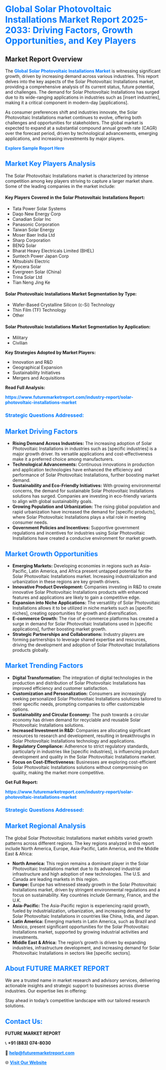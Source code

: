 <h1 style="color: #007BFF;">Global Solar Photovoltaic Installations Market Report 2025-2033: Driving Factors, Growth Opportunities, and Key Players</h1>

<section id="overview">
<h2>Market Report Overview</h2>
<p>The <a href="https://www.futuremarketreport.com/industry-report/solar-photovoltaic-installations-market" style="color: #007BFF; text-decoration: none;"><strong>Global Solar Photovoltaic Installations Market</strong></a> is witnessing significant growth, driven by increasing demand across various industries. This report delves into the key aspects of the Solar Photovoltaic Installations market, providing a comprehensive analysis of its current status, future potential, and challenges. The demand for Solar Photovoltaic Installations has surged due to its wide-ranging applications in industries such as [insert industries], making it a critical component in modern-day [applications].</p>
<p>As consumer preferences shift and industries innovate, the Solar Photovoltaic Installations market continues to evolve, offering both challenges and opportunities for stakeholders. The global market is expected to expand at a substantial compound annual growth rate (CAGR) over the forecast period, driven by technological advancements, emerging applications, and increasing investments by major players.</p>
</section>

<section id="overview">
<p><a href="https://www.futuremarketreport.com/request-sample/reportId=102566" style="color: #007BFF; text-decoration: none;"><strong>Explore Sample Report Here</strong></a></p>
</section>

<section id="key-players">
<h2 style="color: #007BFF;">Market Key Players Analysis</h2>
<p>The Solar Photovoltaic Installations market is characterized by intense competition among key players striving to capture a larger market share. Some of the leading companies in the market include:</p>
<h4>Key Players Covered in the Solar Photovoltaic Installations Report:</h4>
<ul><li>Tata Power Solar Systems</li><li>Daqo New Energy Corp</li><li>Canadian Solar Inc</li><li>Panasonic Corporation</li><li>Taiwan Solar Energy</li><li>Moser Baer India Ltd</li><li>Sharp Corporation</li><li>BENQ Solar</li><li>Bharat Heavy Electricals Limited (BHEL)</li><li>Suntech Power Japan Corp</li><li>Mitsubishi Electric</li><li>Kyocera Solar</li><li>Evergreen Solar (China)</li><li>Trina Solar Ltd</li><li>Tian Neng Jing Ke</li></ul>
<h4>Solar Photovoltaic Installations Market Segmentation by Type:</h4>
<ul><li>Wafer-Based Crystalline Silicon (c-Si) Technology</li><li>Thin Film (TF) Technology</li><li>Other</li></ul>

<h4>Solar Photovoltaic Installations Market Segmentation by Application:</h4>
<ul><li>Military</li><li>Civilian</li></ul>
<p><strong>Key Strategies Adopted by Market Players:</strong></p>
<ul>
<li>Innovation and R&D</li>
<li>Geographical Expansion</li>
<li>Sustainability Initiatives</li>
<li>Mergers and Acquisitions</li>
</ul>
</section>

<section>
<p><strong>Read Full Analysis: </strong></p><a href="https://www.futuremarketreport.com/industry-report/solar-photovoltaic-installations-market" style="color: #007BFF; text-decoration: none;"><strong>https://www.futuremarketreport.com/industry-report/solar-photovoltaic-installations-market</strong></a>
<h3 style="color: #007BFF;">Strategic Questions Addressed:</h3>
</section>

<section id="driving-factors">
<h2 style="color: #007BFF;">Market Driving Factors</h2>
<ul>
<li><strong>Rising Demand Across Industries:</strong> The increasing adoption of Solar Photovoltaic Installations in industries such as [specific industries] is a major growth driver. Its versatile applications and cost-effectiveness make it a preferred choice among manufacturers.</li>
<li><strong>Technological Advancements:</strong> Continuous innovations in production and application technologies have enhanced the efficiency and performance of Solar Photovoltaic Installations, further boosting market demand.</li>
<li><strong>Sustainability and Eco-Friendly Initiatives:</strong> With growing environmental concerns, the demand for sustainable Solar Photovoltaic Installations solutions has surged. Companies are investing in eco-friendly variants to align with global sustainability goals.</li>
<li><strong>Growing Population and Urbanization:</strong> The rising global population and rapid urbanization have increased the demand for [specific products], where Solar Photovoltaic Installations plays a vital role in meeting consumer needs.</li>
<li><strong>Government Policies and Incentives:</strong> Supportive government regulations and incentives for industries using Solar Photovoltaic Installations have created a conducive environment for market growth.</li>
</ul>
</section>

<section id="growth-opportunities">
<h2 style="color: #007BFF;">Market Growth Opportunities</h2>
<ul>
<li><strong>Emerging Markets:</strong> Developing economies in regions such as Asia-Pacific, Latin America, and Africa present untapped potential for the Solar Photovoltaic Installations market. Increasing industrialization and urbanization in these regions are key growth drivers.</li>
<li><strong>Innovative Product Development:</strong> Companies investing in R&D to create innovative Solar Photovoltaic Installations products with enhanced features and applications are likely to gain a competitive edge.</li>
<li><strong>Expansion into Niche Applications:</strong> The versatility of Solar Photovoltaic Installations allows it to be utilized in niche markets such as [specific niches], creating opportunities for growth and diversification.</li>
<li><strong>E-commerce Growth:</strong> The rise of e-commerce platforms has created a surge in demand for Solar Photovoltaic Installations used in [specific applications], further boosting market growth.</li>
<li><strong>Strategic Partnerships and Collaborations:</strong> Industry players are forming partnerships to leverage shared expertise and resources, driving the development and adoption of Solar Photovoltaic Installations products globally.</li>
</ul>
</section>

<section id="trending-factors">
<h2 style="color: #007BFF;">Market Trending Factors</h2>
<ul>
<li><strong>Digital Transformation:</strong> The integration of digital technologies in the production and distribution of Solar Photovoltaic Installations has improved efficiency and customer satisfaction.</li>
<li><strong>Customization and Personalization:</strong> Consumers are increasingly seeking personalized Solar Photovoltaic Installations solutions tailored to their specific needs, prompting companies to offer customizable options.</li>
<li><strong>Sustainability and Circular Economy:</strong> The push towards a circular economy has driven demand for recyclable and reusable Solar Photovoltaic Installations solutions.</li>
<li><strong>Increased Investment in R&D:</strong> Companies are allocating significant resources to research and development, resulting in breakthroughs in Solar Photovoltaic Installations technology and applications.</li>
<li><strong>Regulatory Compliance:</strong> Adherence to strict regulatory standards, particularly in industries like [specific industries], is influencing product development and quality in the Solar Photovoltaic Installations market.</li>
<li><strong>Focus on Cost-Effectiveness:</strong> Businesses are exploring cost-efficient Solar Photovoltaic Installations solutions without compromising on quality, making the market more competitive.</li>
</ul>
</section>

<section>
<p><strong>Get Full Report: </strong></p><a href="https://www.futuremarketreport.com/industry-report/solar-photovoltaic-installations-market" style="color: #007BFF; text-decoration: none;"><strong>https://www.futuremarketreport.com/industry-report/solar-photovoltaic-installations-market</strong></a>
<h3 style="color: #007BFF;">Strategic Questions Addressed:</h3>
</section>


<section id="regional-analysis">
<h2 style="color: #007BFF;">Market Regional Analysis</h2>
<p>The global Solar Photovoltaic Installations market exhibits varied growth patterns across different regions. The key regions analyzed in this report include North America, Europe, Asia-Pacific, Latin America, and the Middle East & Africa:</p>
<ul>
<li><strong>North America:</strong> This region remains a dominant player in the Solar Photovoltaic Installations market due to its advanced industrial infrastructure and high adoption of new technologies. The U.S. and Canada are leading markets in this region.</li>
<li><strong>Europe:</strong> Europe has witnessed steady growth in the Solar Photovoltaic Installations market, driven by stringent environmental regulations and a focus on sustainability. Key countries include Germany, France, and the U.K.</li>
<li><strong>Asia-Pacific:</strong> The Asia-Pacific region is experiencing rapid growth, fueled by industrialization, urbanization, and increasing demand for Solar Photovoltaic Installations in countries like China, India, and Japan.</li>
<li><strong>Latin America:</strong> Emerging markets in Latin America, such as Brazil and Mexico, present significant opportunities for the Solar Photovoltaic Installations market, supported by growing industrial activities and investments.</li>
<li><strong>Middle East & Africa:</strong> The region’s growth is driven by expanding industries, infrastructure development, and increasing demand for Solar Photovoltaic Installations in sectors like [specific sectors].</li>
</ul>
</section>

<footer>
<h2 style="color: #007BFF;">About FUTURE MARKET REPORT</h2>
<p>We are a trusted name in market research and advisory services, delivering actionable insights and strategic support to businesses across diverse industries. Our expertise lies in offering:</p>

<p>Stay ahead in today’s competitive landscape with our tailored research solutions.</p>

<h2 style="color: #007BFF;">Contact Us:</h2>
<p><strong>FUTURE MARKET REPORT</strong></p>
<p>📞 <strong>+91 (883) 074-8030</strong></p>
<p>📧 <strong><a href="mailto:help@futuremarketreport.com" style="color: #007BFF;">help@futuremarketreport.com</a></strong></p>
<p>🌐 <strong><a href="https://www.futuremarketreport.com/" style="color: #007BFF;">Visit Our Website</a></strong></p>
</footer>